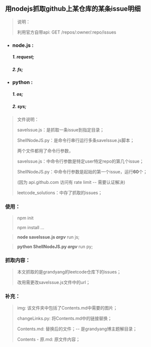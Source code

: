 ## **用nodejs抓取github上某仓库的某条issue明细**

> 说明：
>
> 利用官方自带api: GET /repos/:owner/:repo/issues

* ### node.js : 

  ##### 1. request;

  ##### 2. fs;

* ### python : 

  ##### 1. os;

  ##### 2. sys;

> 文件说明：
>
> saveIssue.js：是抓取一条issue到指定目录；
>
> ShellNodeJS.py：是命令行串行运行多条saveIssue.js脚本；
>
> 两个文件都用了命令行参数，
>
> saveIssue.js：中命令行参数是特定user特定repo的第几个issue；
>
> ShellNodeJS.py：中命令行参数是起始的第一个issue，运行**60**个；
>
> (因为 api.github.com 访问有 rate limit -- 需要认证解决)
>
> leetcode_solutions：中存了抓取的issues；

### 使用：

> npm init
>
> npm install ...

> **node saveIssue.js *argv*** run js;

> **python ShellNodeJS.py *argv*** run py;

### 抓取内容：

> 本文抓取的是grandyang的leetcode仓库下的issues；
>
> 改用需更改saveIssue.js文件中的url；



### 补充：

> img: 该文件夹中包括了Contents.md中需要的图片；
>
> changeLinks.py: 将Contents.md中的链接替换；
>
> Contents.md: 替换后的文件；-- 是grandyang博主题解目录；
>
> Contents - 原.md: 原文件内容；

